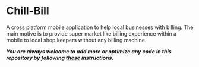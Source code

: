 # Chill-Bill
A cross platform mobile application to help local businesses with billing. 
The main motive is to provide super market like billing experience within a mobile to local shop keepers without any billing machine.

***You are always welcome to add more or optimize any code in this repository by following [these](https://github.com/Aman9026/Chill-Bill/blob/master/CONTRIBUTING.md) instructions.***
